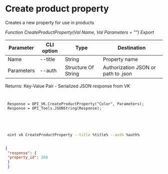 ﻿---
sidebar_position: 2
---

# Create product property
 Creates a new property for use in products


*Function CreateProductProperty(Val Name, Val Parameters = "") Export*

 | Parameter | CLI option | Type | Destination |
 |-|-|-|-|
 | Name | --title | String | Property name |
 | Parameters | --auth | Structure Of String | Authorization JSON or path to .json |

 
 Returns: Key-Value Pair - Serialized JSON response from VK 

```bsl title="Code example"
	
 
 Response = OPI_VK.CreateProductProperty("Color", Parameters);
 Response = OPI_Tools.JSONString(Response);
 

	
```

```sh title="CLI command example"
 
 oint vk CreateProductProperty --title %title% --auth %auth%


```


```json title="Result"

{
 "response": {
 "property_id": 260
 }
 }

```
